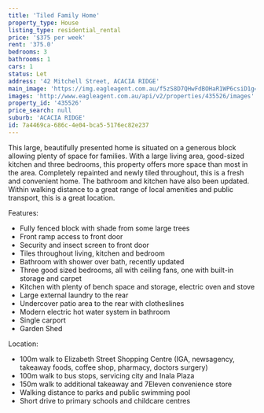 ```yaml
---
title: 'Tiled Family Home'
property_type: House
listing_type: residential_rental
price: '$375 per week'
rent: '375.0'
bedrooms: 3
bathrooms: 1
cars: 1
status: Let
address: '42 Mitchell Street, ACACIA RIDGE'
main_image: 'https://img.eagleagent.com.au/f5zS8D7QHwFdBOHaR1WP6csiD1g=/1280x854/smart/https://s3-us-west-2.amazonaws.com/eagleagent-orig/images/6825240/423774422-image-M.jpg'
images: 'http://www.eagleagent.com.au/api/v2/properties/435526/images'
property_id: '435526'
price_search: null
suburb: 'ACACIA RIDGE'
id: 7a4469ca-686c-4e04-bca5-5176ec82e237
---
```

This large, beautifully presented home is situated on a generous block allowing plenty of space for families. With a large living area, good-sized kitchen and three bedrooms, this property offers more space than most in the area. Completely repainted and newly tiled throughout, this is a fresh and convenient home. The bathroom and kitchen have also been updated. Within walking distance to a great range of local amenities and public transport, this is a great location.

Features:
*  Fully fenced block with shade from some large trees
*  Front ramp access to front door
*  Security and insect screen to front door
*  Tiles throughout living, kitchen and bedroom
*  Bathroom with shower over bath, recently updated
*  Three good sized bedrooms, all with ceiling fans, one with built-in storage and carpet
*  Kitchen with plenty of bench space and storage, electric oven and stove
*  Large external laundry to the rear
*  Undercover patio area to the rear with clotheslines
*  Modern electric hot water system in bathroom
*  Single carport
*  Garden Shed

Location:

*  100m walk to Elizabeth Street Shopping Centre (IGA, newsagency, takeaway foods, coffee shop, pharmacy, doctors surgery)
*  100m walk to bus stops, servicing city and Inala Plaza
*  150m walk to additional takeaway and 7Eleven convenience store
*  Walking distance to parks and public swimming pool
*  Short drive to primary schools and childcare centres
